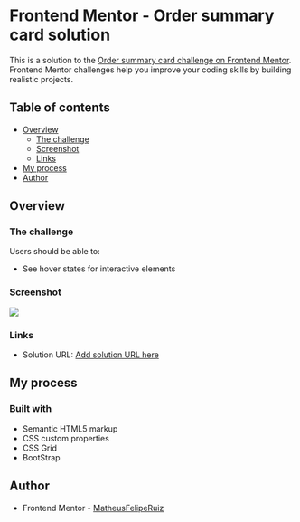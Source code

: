 # Frontend Mentor - Order summary card solution

This is a solution to the [Order summary card challenge on Frontend Mentor](https://www.frontendmentor.io/challenges/order-summary-component-QlPmajDUj). Frontend Mentor challenges help you improve your coding skills by building realistic projects. 

## Table of contents

- [Overview](#overview)
  - [The challenge](#the-challenge)
  - [Screenshot](#screenshot)
  - [Links](#links)
- [My process](#my-process)
- [Author](#author)



## Overview

### The challenge

Users should be able to:

- See hover states for interactive elements

### Screenshot

![]('./assets/images/print-component.png')


### Links

- Solution URL: [Add solution URL here](https://matheusfeliperuiz.github.io/Order-Summary-Component/)

## My process

### Built with

- Semantic HTML5 markup
- CSS custom properties
- CSS Grid
- BootStrap



## Author

- Frontend Mentor - [MatheusFelipeRuiz](https://www.frontendmentor.io/profile/MatheusFelipeRuiz)



